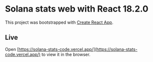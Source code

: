 # Solana stats web with React 18.2.0

This project was bootstrapped with [Create React App](https://github.com/facebook/create-react-app).

## Live

Open [https://solana-stats-code.vercel.app/](https://solana-stats-code.vercel.app/) to view it in the browser.
